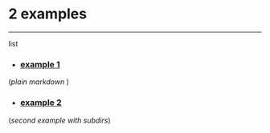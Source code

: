 # 2 examples
***
list 
- ### [example 1](/example1) 
(<em>plain markdown </em>)
- ### [example 2](/example2) 
(<em>second example with subdirs</em>)
